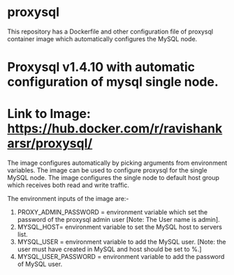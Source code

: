 # proxysql
This repository has a Dockerfile and other configuration file of proxysql container image which automatically configures the MySQL node.

# Proxysql v1.4.10 with automatic configuration of mysql single node.
# Link to Image: https://hub.docker.com/r/ravishankarsr/proxysql/
The image configures automatically by picking arguments from environment variables.
The image can be used to configure proxysql for the single MySQL node.
The image configures the single node to default host group which receives both read and write traffic.

The environment inputs of the image are:-
1. PROXY_ADMIN_PASSWORD = environment variable which set the password of the proxysql admin user [Note: The User name is admin].
2. MYSQL_HOST= environment variable to set the MySQL host to servers list.
3. MYSQL_USER = environment variable to add the MySQL user. [Note: the user must have created in MySQL and host should be set to %.]
4. MYSQL_USER_PASSWORD = environment variable to add the password of MySQL user.
